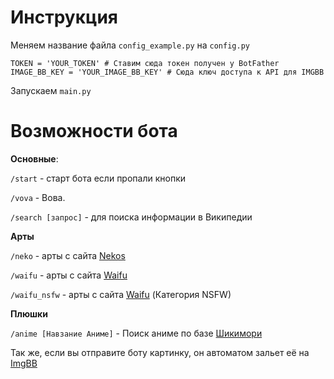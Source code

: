 # Инструкция

Меняем название файла `config_example.py` на `config.py`
```Config
TOKEN = 'YOUR_TOKEN' # Ставим сюда токен получен у BotFather
IMAGE_BB_KEY = 'YOUR_IMAGE_BB_KEY' # Сюда ключ доступа к API для IMGBB
```
Запускаем `main.py`

# Возможности бота

**Основные**:

`/start` - старт бота если пропали кнопки 

`/vova` - Вова.

`/search [запрос]` - для поиска информации в Википедии

**Арты**

`/neko` - арты с сайта [Nekos](http://nekos.life/)

`/waifu` - арты с сайта [Waifu](http://waifu.pics/)

`/waifu_nsfw` - арты с сайта [Waifu](http://waifu.pics/) (Категория NSFW)

**Плюшки**

`/anime [Навзание Аниме]` - Поиск аниме по базе [Шикимори](http://shikimori.one/)

Так же, если вы отправите боту картинку, он автоматом зальет её на [ImgBB](https://imgbb.com/)
